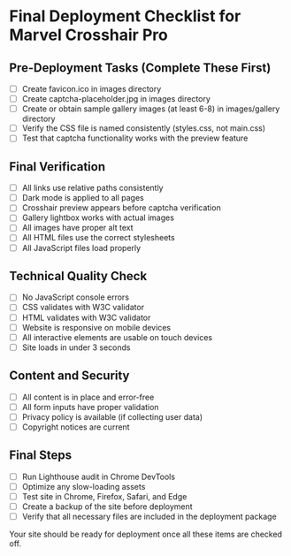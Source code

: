 # Final Deployment Checklist for Marvel Crosshair Pro

## Pre-Deployment Tasks (Complete These First)
- [ ] Create favicon.ico in images directory
- [ ] Create captcha-placeholder.jpg in images directory
- [ ] Create or obtain sample gallery images (at least 6-8) in images/gallery directory
- [ ] Verify the CSS file is named consistently (styles.css, not main.css)
- [ ] Test that captcha functionality works with the preview feature

## Final Verification
- [ ] All links use relative paths consistently
- [ ] Dark mode is applied to all pages
- [ ] Crosshair preview appears before captcha verification
- [ ] Gallery lightbox works with actual images
- [ ] All images have proper alt text
- [ ] All HTML files use the correct stylesheets
- [ ] All JavaScript files load properly

## Technical Quality Check
- [ ] No JavaScript console errors
- [ ] CSS validates with W3C validator
- [ ] HTML validates with W3C validator
- [ ] Website is responsive on mobile devices
- [ ] All interactive elements are usable on touch devices
- [ ] Site loads in under 3 seconds

## Content and Security
- [ ] All content is in place and error-free
- [ ] All form inputs have proper validation
- [ ] Privacy policy is available (if collecting user data)
- [ ] Copyright notices are current

## Final Steps
- [ ] Run Lighthouse audit in Chrome DevTools
- [ ] Optimize any slow-loading assets
- [ ] Test site in Chrome, Firefox, Safari, and Edge
- [ ] Create a backup of the site before deployment
- [ ] Verify that all necessary files are included in the deployment package

Your site should be ready for deployment once all these items are checked off.
